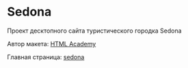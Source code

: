 # Sedona
Проект десктопного сайта туристического городка Sedona

Автор макета: [HTML Academy](https://htmlacademy.ru/)

Главная страница: [sedona](https://vaivankov.github.io/sedona/)
